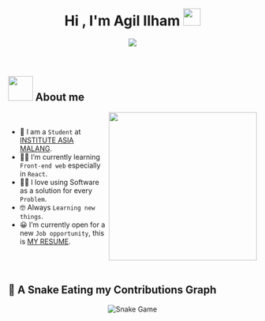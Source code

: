 <h1 align="center">Hi , I'm Agil Ilham <img src="https://media.giphy.com/media/hvRJCLFzcasrR4ia7z/giphy.gif" width="35"></h1>
<p align="center">
  <a href="https://github.com/Agililham">
    <img src="https://readme-typing-svg.demolab.com/?lines=Junior%20web%20and%20app%20developer;2%20years%20of%20coding%20experience;Always%20learning%20new%20things&font=Fira%20Code&center=true&width=440&height=45&color=f#f03c15&vCenter=true&pause=1000&size=22" /></a>
</p>

<br>
	
## <picture><img src = "https://github.com/Agililham/Agililham/blob/main/images/about.me.gif?raw=true" width = 50px></picture> About me

<picture> <img align="right" src="https://github.com/Agililham/Agililham/blob/main/images/right_side.gif?raw=true" width = 300px></picture>

<br>

- :school: I am a `Student` at [INSTITUTE ASIA MALANG](https://ftd.asia.ac.id/).
- :man_technologist: I’m currently learning `Front-end web` especially in `React`.
- :technologist: I love using Software as a solution for every `Problem`.
- :nerd_face: Always `Learning new things`.
- :grinning: I’m currently open for a new `Job opportunity`, this is [MY RESUME](https://agililham.github.io/resume/).

<br>
<br>

## 🐍 A Snake Eating my Contributions Graph
<p align = "center">
	<img src = "https://github.com/Agililham/Agililham/blob/output/github-contribution-grid-snake.svg" alt = "Snake Game"/>
</p>
